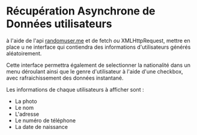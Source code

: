 # Récupération Asynchrone de Données utilisateurs

à l'aide de l'api [randomuser.me](https://randomuser.me/api) et de fetch _ou_ XMLHttpRequest, mettre en place u ne interface qui contiendra des informations d'utilisateurs générés aléatoirement.

Cette interface permettra également de selectionner la nationalité dans un menu déroulant ainsi que le genre d'utilisateur à l'aide d'une checkbox, avec rafraichissement des données instantané.

Les informations de chaque utilisateurs à afficher sont :

-   La photo
-   Le nom
-   L'adresse
-   Le numéro de téléphone
-   La date de naissance
